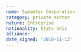 ```yaml
---
name: Symantec Corporation
category: private_sector
nature: Entreprise
nationality: Etats-Unis
alliance: 
date_signed: '2018-11-12'
---
```

    